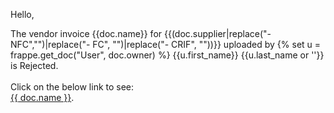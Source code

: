 <p><p>Hello,<br></p>

<p><p>The vendor invoice {{doc.name}} for {{(doc.supplier|replace("- NFC","")|replace("- FC", "")|replace("- CRIF", ""))}} uploaded by {% set u = frappe.get_doc("User", doc.owner) %} {{u.first_name}} {{u.last_name or ''}} is Rejected.<br><br>
Click on the below link to see:<br>
<a href="{{ frappe.utils.get_url_to_form('Vendor Invoice', doc.name) }}">{{ doc.name }}</a>.<br></p></p>